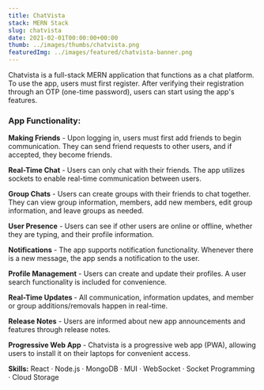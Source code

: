 ```yaml
---
title: ChatVista
stack: MERN Stack
slug: chatvista
date: 2021-02-01T00:00:00+00:00
thumb: ../images/thumbs/chatvista.png
featuredImg: ../images/featured/chatvista-banner.png
---
```


Chatvista is a full-stack MERN application that functions as a chat platform. To use the app, users must first register. After verifying their registration through an OTP (one-time password), users can start using the app's features.

### App Functionality:

<b>Making Friends</b> -
Upon logging in, users must first add friends to begin communication. They can send friend requests to other users, and if accepted, they become friends.

<b> Real-Time Chat</b> -
Users can only chat with their friends. The app utilizes sockets to enable real-time communication between users.

<b> Group Chats</b> -
Users can create groups with their friends to chat together. They can view group information, members, add new members, edit group information, and leave groups as needed.

<b> User Presence</b> -
Users can see if other users are online or offline, whether they are typing, and their profile information.

<b> Notifications</b> -
The app supports notification functionality. Whenever there is a new message, the app sends a notification to the user.

<b> Profile Management</b> -
Users can create and update their profiles.
A user search functionality is included for convenience.

<b> Real-Time Updates </b> -
All communication, information updates, and member or group additions/removals happen in real-time.

<b> Release Notes</b> -
Users are informed about new app announcements and features through release notes.

<b> Progressive Web App</b> -
Chatvista is a progressive web app (PWA), allowing users to install it on their laptops for convenient access.

<b>Skills:</b> React · Node.js · MongoDB · MUI · WebSocket · Socket Programming · Cloud Storage
